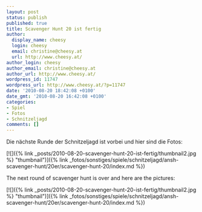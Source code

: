 ```yaml
---
layout: post
status: publish
published: true
title: Scavenger Hunt 20 ist fertig
author:
  display_name: cheesy
  login: cheesy
  email: christine@cheesy.at
  url: http://www.cheesy.at/
author_login: cheesy
author_email: christine@cheesy.at
author_url: http://www.cheesy.at/
wordpress_id: 11747
wordpress_url: http://www.cheesy.at/?p=11747
date: '2010-08-20 18:42:08 +0100'
date_gmt: '2010-08-20 16:42:08 +0100'
categories:
- Spiel
- Fotos
- Schnitzeljagd
comments: []
---
```

<!--:de-->Die nächste Runde der Schnitzeljagd ist vorbei und hier sind die Fotos:
[![]({% link _posts/2010-08-20-scavenger-hunt-20-ist-fertig/thumbnail2.jpg %} "thumbnail")]({% link _fotos/sonstiges/spiele/schnitzeljagd/ansh-scavenger-hunt/20er/scavenger-hunt-20/index.md %})
<!--:--><!--:en-->The next round of scavenger hunt is over and here are the pictures:
[![]({% link _posts/2010-08-20-scavenger-hunt-20-ist-fertig/thumbnail2.jpg %} "thumbnail")]({% link _fotos/sonstiges/spiele/schnitzeljagd/ansh-scavenger-hunt/20er/scavenger-hunt-20/index.md %})
<!--:-->
